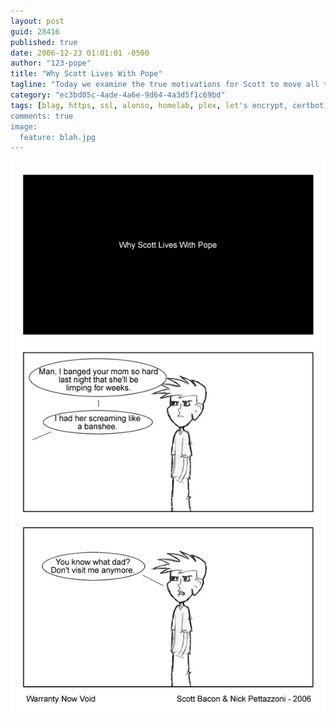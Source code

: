 ```yaml
---
layout: post
guid: 28416
published: true
date: 2006-12-23 01:01:01 -0500
author: "123-pope"
title: "Why Scott Lives With Pope"
tagline: "Today we examine the true motivations for Scott to move all the way to Boston to live with Pope. Is it the bond of friendship? Is it because he\'s on the run from meth dealers? Is it true love? Only one way to find out. Personally, my money\'s on the gay thing."
category: "ec3bd05c-4ade-4a6e-9d64-4a3d5f1c69bd"
tags: [blag, https, ssl, alonso, homelab, plex, let's encrypt, certbot]
comments: true
image:
  feature: blah.jpg
---
```


![](/assets/img/lol/comic46.png "No, the weird thing is, she's not even Irish!")